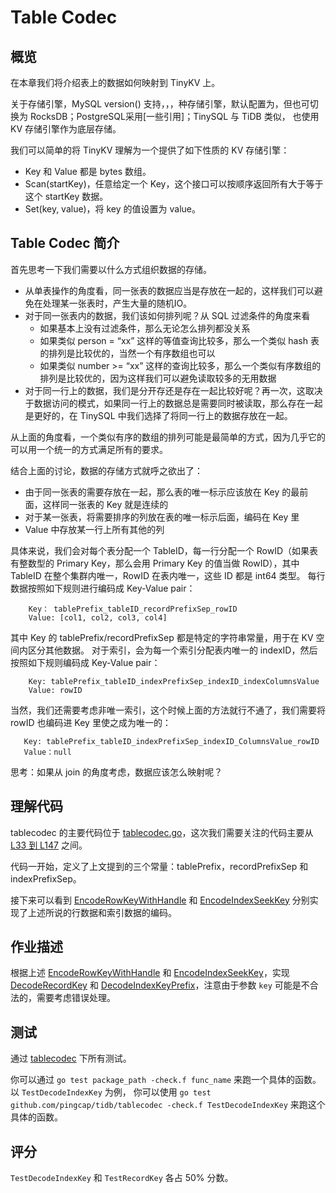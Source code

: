 # Table Codec

## 概览

在本章我们将介绍表上的数据如何映射到 TinyKV 上。

关于存储引擎，MySQL version() 支持，，，种存储引擎，默认配置为，但也可切换为 RocksDB；PostgreSQL采用[一些引用]；TinySQL 与 TiDB 类似， 也使用 KV 存储引擎作为底层存储。

我们可以简单的将 TinyKV 理解为一个提供了如下性质的 KV 存储引擎：

- Key 和 Value 都是 bytes 数组。
- Scan(startKey)，任意给定一个 Key，这个接口可以按顺序返回所有大于等于这个 startKey 数据。
- Set(key, value)，将 key 的值设置为 value。

## Table Codec 简介

首先思考一下我们需要以什么方式组织数据的存储。

- 从单表操作的角度看，同一张表的数据应当是存放在一起的，这样我们可以避免在处理某一张表时，产生大量的随机IO。
- 对于同一张表内的数据，我们该如何排列呢？从 SQL 过滤条件的角度来看
	- 如果基本上没有过滤条件，那么无论怎么排列都没关系
	- 如果类似 person = “xx” 这样的等值查询比较多，那么一个类似 hash 表的排列是比较优的，当然一个有序数组也可以
	- 如果类似 number >= “xx” 这样的查询比较多，那么一个类似有序数组的排列是比较优的，因为这样我们可以避免读取较多的无用数据
- 对于同一行上的数据，我们是分开存还是存在一起比较好呢？再一次，这取决于数据访问的模式，如果同一行上的数据总是需要同时被读取，那么存在一起是更好的，在 TinySQL 中我们选择了将同一行上的数据存放在一起。

从上面的角度看，一个类似有序的数组的排列可能是最简单的方式，因为几乎它的可以用一个统一的方式满足所有的要求。

结合上面的讨论，数据的存储方式就呼之欲出了：

- 由于同一张表的需要存放在一起，那么表的唯一标示应该放在 Key 的最前面，这样同一张表的 Key 就是连续的
- 对于某一张表，将需要排序的列放在表的唯一标示后面，编码在 Key 里
- Value 中存放某一行上所有其他的列

具体来说，我们会对每个表分配一个 TableID，每一行分配一个 RowID（如果表有整数型的 Primary Key，那么会用 Primary Key 的值当做 RowID），其中 TableID 在整个集群内唯一，RowID 在表内唯一，这些 ID 都是 int64 类型。
每行数据按照如下规则进行编码成 Key-Value pair：

```
    Key： tablePrefix_tableID_recordPrefixSep_rowID
    Value: [col1, col2, col3, col4]
```

其中 Key 的 tablePrefix/recordPrefixSep 都是特定的字符串常量，用于在 KV 空间内区分其他数据。
对于索引，会为每一个索引分配表内唯一的 indexID，然后按照如下规则编码成 Key-Value pair：

```
    Key: tablePrefix_tableID_indexPrefixSep_indexID_indexColumnsValue
    Value: rowID
```

当然，我们还需要考虑非唯一索引，这个时候上面的方法就行不通了，我们需要将 rowID 也编码进 Key 里使之成为唯一的：

```
   Key: tablePrefix_tableID_indexPrefixSep_indexID_ColumnsValue_rowID
   Value：null
```

思考：如果从 join 的角度考虑，数据应该怎么映射呢？

## 理解代码

tablecodec 的主要代码位于 [tablecodec.go](https://github.com/pingcap-incubator/tinysql/blob/course/tablecodec/tablecodec.go)，这次我们需要关注的代码主要从 [L33 到 L147](https://github.com/pingcap-incubator/tinysql/blob/course/tablecodec/tablecodec.go#L33-L146) 之间。

代码一开始，定义了上文提到的三个常量：tablePrefix，recordPrefixSep 和 indexPrefixSep。

接下来可以看到 [EncodeRowKeyWithHandle](https://github.com/pingcap-incubator/tinysql/blob/course/tablecodec/tablecodec.go#L64) 和 [EncodeIndexSeekKey](https://github.com/pingcap-incubator/tinysql/blob/course/tablecodec/tablecodec.go#L86) 分别实现了上述所说的行数据和索引数据的编码。

## 作业描述

根据上述 [EncodeRowKeyWithHandle](https://github.com/pingcap-incubator/tinysql/blob/course/tablecodec/tablecodec.go#L64) 和 [EncodeIndexSeekKey](https://github.com/pingcap-incubator/tinysql/blob/course/tablecodec/tablecodec.go#L86)，实现 [DecodeRecordKey](https://github.com/pingcap-incubator/tinysql/blob/course/tablecodec/tablecodec.go#L72) 和 [DecodeIndexKeyPrefix](https://github.com/pingcap-incubator/tinysql/blob/course/tablecodec/tablecodec.go#L95)，注意由于参数 `key` 可能是不合法的，需要考虑错误处理。

## 测试

通过 [tablecodec](https://github.com/pingcap-incubator/tinysql/blob/course/tablecodec) 下所有测试。

你可以通过 `go test package_path -check.f func_name` 来跑一个具体的函数。以 `TestDecodeIndexKey` 为例，
你可以使用 `go test github.com/pingcap/tidb/tablecodec -check.f TestDecodeIndexKey` 来跑这个具体的函数。

## 评分

`TestDecodeIndexKey`  和 `TestRecordKey` 各占 50% 分数。

